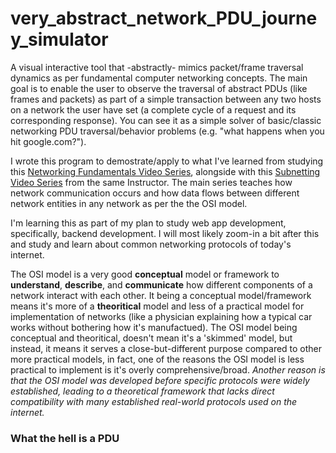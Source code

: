 # very_abstract_network_PDU_journey_simulator

A visual interactive tool that -abstractly- mimics packet/frame traversal dynamics as per fundamental computer networking concepts. The main goal is to enable the user to observe the traversal of abstract PDUs (like frames and packets) as part of a simple transaction between any two hosts on a network the user have set (a complete cycle of a request and its corresponding response). You can see it as a simple solver of basic/classic networking PDU traversal/behavior problems (e.g. "what happens when you hit google.com?").

I wrote this program to demostrate/apply to what I've learned from studying this [Networking Fundamentals Video Series](https://www.youtube.com/playlist?list=PLIFyRwBY_4bRLmKfP1KnZA6rZbRHtxmXi), alongside with this [Subnetting Video Series](https://www.youtube.com/playlist?list=PLIFyRwBY_4bQUE4IB5c4VPRyDoLgOdExE) from the same Instructor. The main series teaches how network communication occurs and how data flows between different network entities in any network as per the the OSI model.

I'm learning this as part of my plan to study web app development, specifically, backend development. I will most likely zoom-in a bit after this and study and learn about common networking protocols of today's internet.

The OSI model is a very good **conceptual** model or framework to **understand**, **describe**, and **communicate** how different components of a network interact with each other. It being a conceptual model/framework means it's more of a **theoritical** model and less of a practical model for implementation of networks (like a physician explaining how a typical car works without bothering how it's manufactued). The OSI model being conceptual and theoritical, doesn't mean it's a 'skimmed' model, but instead, it means it serves a close-but-different purpose compared to other more practical models, in fact, one of the reasons the OSI model is less practical to implement is it's overly comprehensive/broad. *Another reason is that the OSI model was developed before specific protocols were widely established, leading to a theoretical framework that lacks direct compatibility with many established real-world protocols used on the internet.*

### What the hell is a PDU
